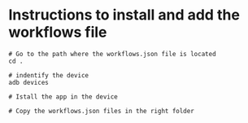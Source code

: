# Instructions to install and add the workflows file

```shell
# Go to the path where the workflows.json file is located
cd .

# indentify the device
adb devices

# Istall the app in the device

# Copy the workflows.json files in the right folder
```